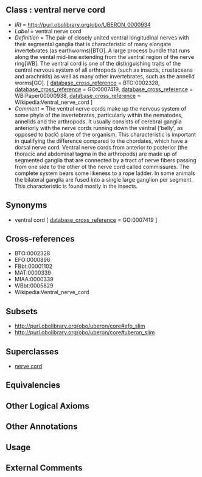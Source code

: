 
## Class : ventral nerve cord

 * *IRI* = http://purl.obolibrary.org/obo/UBERON_0000934
 * *Label* = ventral nerve cord
 * *Definition* = The pair of closely united ventral longitudinal nerves with their segmental ganglia that is characteristic of many elongate invertebrates (as earthworms)[BTO]. A large process bundle that runs along the vental mid-line extending from the ventral region of the nerve ring[WB]. The ventral cord is one of the distinguishing traits of the central nervous system of all arthropods (such as insects, crustaceans and arachnids) as well as many other invertebrates, such as the annelid worms[GO]. [ [database_cross_reference](../../ef/oboInOwl#hasDbXref.md) = BTO:0002328, [database_cross_reference](../../ef/oboInOwl#hasDbXref.md) = GO:0007419, [database_cross_reference](../../ef/oboInOwl#hasDbXref.md) = WB:Paper00000938, [database_cross_reference](../../ef/oboInOwl#hasDbXref.md) = Wikipedia:Ventral_nerve_cord ]
 * *Comment* = The ventral nerve cords make up the nervous system of some phyla of the invertebrates, particularly within the nematodes, annelids and the arthropods. It usually consists of cerebral ganglia anteriorly with the nerve cords running down the ventral ('belly', as opposed to back) plane of the organism. This characteristic is important in qualifying the difference compared to the chordates, which have a dorsal nerve cord. Ventral nerve cords from anterior to posterior (the thoracic and abdominal tagma in the arthropods) are made up of segmented ganglia that are connected by a tract of nerve fibers passing from one side to the other of the nerve cord called commissures. The complete system bears some likeness to a rope ladder. In some animals the bilateral ganglia are fused into a single large ganglion per segment. This characteristic is found mostly in the insects.

## Synonyms

 * ventral cord [ [database_cross_reference](../../ef/oboInOwl#hasDbXref.md) = GO:0007419 ]

## Cross-references

 * BTO:0002328
 * EFO:0000896
 * FBbt:00001102
 * MAT:0000339
 * MIAA:0000339
 * WBbt:0005829
 * Wikipedia:Ventral_nerve_cord

## Subsets

 * http://purl.obolibrary.org/obo/uberon/core#efo_slim
 * http://purl.obolibrary.org/obo/uberon/core#uberon_slim

## Superclasses

 * [nerve cord](../../UBERON/53/UBERON_0005053.md)

## Equivalencies


## Other Logical Axioms


## Other Annotations


## Usage


## External Comments

